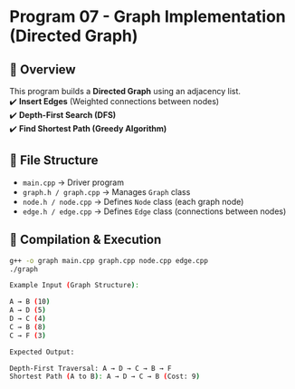 # Program 07 - Graph Implementation (Directed Graph)  

## 📌 Overview  
This program builds a **Directed Graph** using an adjacency list.  
✔️ **Insert Edges** (Weighted connections between nodes)  
✔️ **Depth-First Search (DFS)**  
✔️ **Find Shortest Path (Greedy Algorithm)**  

## 📂 File Structure  
- `main.cpp` → Driver program 
- `graph.h / graph.cpp` → Manages `Graph` class  
- `node.h / node.cpp` → Defines `Node` class (each graph node)  
- `edge.h / edge.cpp` → Defines `Edge` class (connections between nodes)  

## 🔧 Compilation & Execution  
```bash
g++ -o graph main.cpp graph.cpp node.cpp edge.cpp
./graph

Example Input (Graph Structure):

A → B (10)
A → D (5)
D → C (4)
C → B (8)
C → F (3)

Expected Output:

Depth-First Traversal: A → D → C → B → F
Shortest Path (A to B): A → D → C → B (Cost: 9)
